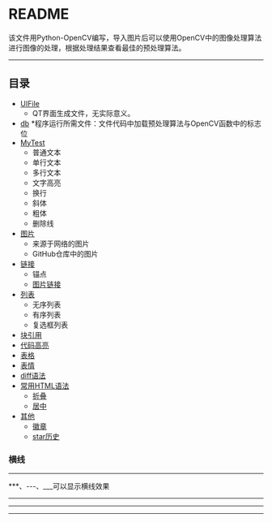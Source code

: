 README
===========================
该文件用Python-OpenCV编写，导入图片后可以使用OpenCV中的图像处理算法进行图像的处理，根据处理结果查看最佳的预处理算法。
****
## 目录
* [UIFile](#文本)
    * QT界面生成文件，无实际意义。
* [db](#文本)
    *程序运行所需文件：文件代码中加载预处理算法与OpenCV函数中的标志位    
* [MyTest](#文本)
    * 普通文本
    * 单行文本
    * 多行文本
    * 文字高亮
    * 换行
    * 斜体
    * 粗体
    * 删除线
* [图片](#图片)
    * 来源于网络的图片
    * GitHub仓库中的图片
* [链接](#链接)
    *  锚点
    * [图片链接](#图片链接)
* [列表](#列表)
    * 无序列表
    * 有序列表
    * 复选框列表
* [块引用](#块引用)
* [代码高亮](#代码高亮)
* [表格](#表格)
* [表情](#表情)
* [diff语法](#diff语法)
* [常用HTML语法](#常用HTML语法)
    * [折叠](#折叠)
    * [居中](#居中)
* [其他](#其他)
    * [徽章](#徽章)
    * [star历史](#star历史)

### 横线
-----------
***、---、___可以显示横线效果

***
---
___

